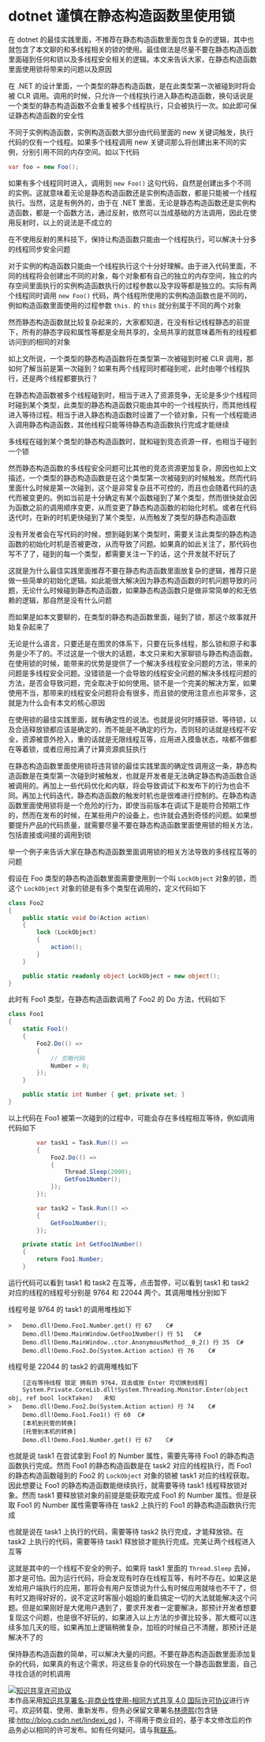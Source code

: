 
# dotnet 谨慎在静态构造函数里使用锁

在 dotnet 的最佳实践里面，不推荐在静态构造函数里面包含复杂的逻辑，其中也就包含了本文聊的和多线程相关的锁的使用。最佳做法是尽量不要在静态构造函数里面碰到任何和锁以及多线程安全相关的逻辑。本文来告诉大家，在静态构造函数里面使用锁将带来的问题以及原因

<!--more-->


<!-- CreateTime:2022/5/23 8:47:57 -->

<!-- 发布 -->

在 .NET 的设计里面，一个类型的静态构造函数，是在此类型第一次被碰到时将会被 CLR 调用。调用的时候，只允许一个线程执行进入静态构造函数，换句话说是一个类型的静态构造函数不会重复被多个线程执行，只会被执行一次。如此即可保证静态构造函数的安全性

不同于实例构造函数，实例构造函数大部分由代码里面的 new 关键词触发，执行代码的仅有一个线程。如果多个线程调用 new 关键词那么将创建出来不同的实例，分别引用不同的内存空间。如以下代码

```csharp
var foo = new Foo();
```

如果有多个线程同时进入，调用到 `new Foo()` 这句代码，自然是创建出多个不同的实例。这就意味着无论是静态构造函数还是实例构造函数，都是只能被一个线程执行。当然，这是有例外的，由于在 .NET 里面，无论是静态构造函数还是实例构造函数，都是一个函数方法，通过反射，依然可以当成基础的方法调用，因此在使用反射时，以上的说法是不成立的

在不使用反射的黑科技下，保持让构造函数只能由一个线程执行，可以解决十分多的线程同步安全问题

对于实例的构造函数只能由一个线程执行这个十分好理解。由于进入代码里面，不同的线程将会创建出不同的对象，每个对象都有自己的独立的内存空间，独立的内存空间里面执行的实例构造函数执行的过程参数以及字段等都是独立的。实际有两个线程同时调用 `new Foo()` 代码，两个线程所使用的实例构造函数也是不同的，例如构造函数里面使用的过程参数 `this.` 的 `this` 就分别属于不同的两个对象

然而静态构造函数就比较复杂起来的，大家都知道，在没有标记线程静态的前提下，所有的静态字段和属性等都是全局共享的，全局共享的就意味着所有的线程都访问到的相同的对象

如上文所说，一个类型的静态构造函数将在类型第一次被碰到时被 CLR 调用，那如何了解当前是第一次碰到？如果有两个线程同时都碰到呢，此时由哪个线程执行，还是两个线程都要执行？

在静态构造函数被多个线程碰到时，相当于进入了资源竞争，无论是多少个线程同时碰到某个类型，此类型的静态构造函数只能由其中的一个线程执行，而其他线程进入等待过程。相当于进入静态构造函数时设置了一个锁对象，只有一个线程能进入调用静态构造函数，其他线程只能等待静态构造函数执行完成才能继续

多线程在碰到某个类型的静态构造函数时，就和碰到竞态资源一样，也相当于碰到一个锁

然而静态构造函数的多线程安全问题可比其他的竞态资源更加复杂，原因也如上文描述，一个类型的静态构造函数是在这个类型第一次被碰到的时候触发。然而代码里面什么时候是第一次碰到，这个是非常复杂且不可控的，而且也会随着代码的迭代而被变更的。例如当前是十分确定有某个函数碰到了某个类型，然而很快就会因为函数之前的调用顺序变更，从而变更了静态构造函数的初始化时机。或者在代码迭代时，在新的时机更快碰到了某个类型，从而触发了类型的静态构造函数

没有开发者会在写代码的时候，想到碰到某个类型时，需要关注此类型的静态构造函数的初始化时机是否被更改，从而导致了问题。如果真的如此关注了，那代码也写不了了，碰到的每一个类型，都需要关注一下的话，这个开发就不好玩了

这就是为什么最佳实践里面推荐不要在静态构造函数里面放复杂的逻辑，推荐只是做一些简单的初始化逻辑。如此能很大解决因为静态构造函数的时机问题导致的问题，无论什么时候碰到静态构造函数，如果静态构造函数只是做非常简单的和无依赖的逻辑，那自然是没有什么问题

而如果是如本文要聊的，在类型的静态构造函数里面，碰到了锁，那这个故事就开始复杂起来了

无论是什么语言，只要还是在图灵的体系下，只要在玩多线程，那么锁和原子和事务是少不了的。不过这是一个很大的话题，本文只来和大家聊锁与静态构造函数。在使用锁的时候，能带来的优势是提供了一个解决多线程安全问题的方法，带来的问题是多线程安全问题。没错锁是一个会导致的线程安全问题的解决多线程问题的方法，是否会导致问题，完全取决于如何使用。锁不是一个完美的解决方案，如果使用不当，那带来的线程安全问题将会有很多，而且锁的使用注意点也非常多，这就是为什么会有本文的核心原因

在使用锁的最佳实践里面，就有确定性的说法。也就是说何时捕获锁、等待锁，以及合适释放锁都应该是确定的，而不能是不确定的行为，否则轻的话就是线程不安全，资源被意外抢入，重的话就是无限线程互等，应用进入摸鱼状态，啥都不做都在等着锁，或者应用拉满了计算资源疯狂执行

在静态构造函数里面使用锁将违背锁的最佳实践里面的确定性调用这一条，静态构造函数是在类型第一次碰到时被触发，也就是开发者是无法确定静态构造函数合适被调用的。再加上一些代码优化和内联，将会导致调试下和发布下的行为也会不同。再加上代码迭代，静态构造函数的触发时机也是很难进行控制的。在静态构造函数里面使用锁将是一个危险的行为，即使当前版本在调试下是能符合预期工作的，然而在发布的时候，在某些用户的设备上，也许就会遇到奇怪的问题。如果想要提升产品的代码质量，就需要尽量不要在静态构造函数里面使用锁的相关方法，包括直接或间接的调用到锁

举一个例子来告诉大家在静态构造函数里面调用锁的相关方法导致的多线程互等的问题

假设在 Foo 类型的静态构造函数里面需要使用到一个叫 `LockObject` 对象的锁，而这个 `LockObject` 对象的锁是有多个类型在调用的，定义代码如下

```csharp
class Foo2
{
    public static void Do(Action action)
    {
        lock (LockObject)
        {
            action();
        }
    }

    public static readonly object LockObject = new object();
}
```

此时有 Foo1 类型，在静态构造函数调用了 Foo2 的 Do 方法，代码如下

```csharp
class Foo1
{
    static Foo1()
    {
        Foo2.Do(() =>
        {
            // 忽略代码
            Number = 0;
        });
    }

    public static int Number { get; private set; }
}
```

以上代码在 Foo1 被第一次碰到的过程中，可能会存在多线程相互等待，例如调用代码如下

```csharp
        var task1 = Task.Run(() =>
        {
            Foo2.Do(() =>
            {
                Thread.Sleep(2000);
                GetFoo1Number();
            });
        });

        var task2 = Task.Run(() =>
        {
            GetFoo1Number();
        });

    private static int GetFoo1Number()
    {
        return Foo1.Number;
    }
```

运行代码可以看到 task1 和 task2 在互等，点击暂停，可以看到 task1 和 task2 对应的线程的线程号分别是 9764 和 22044 两个。其调用堆栈分别如下

线程号是 9764 的 task1 的调用堆栈如下

```
>	Demo.dll!Demo.Foo1.Number.get() 行 67	C#
 	Demo.dll!Demo.MainWindow.GetFoo1Number() 行 51	C#
 	Demo.dll!Demo.MainWindow..ctor.AnonymousMethod__0_2() 行 35	C#
 	Demo.dll!Demo.Foo2.Do(System.Action action) 行 76	C#
```

线程号是 22044 的 task2 的调用堆栈如下

```
 	[正在等待线程 锁定 拥有的 9764，双击或按 Enter 可切换到线程]	
 	System.Private.CoreLib.dll!System.Threading.Monitor.Enter(object obj, ref bool lockTaken)	未知
>	Demo.dll!Demo.Foo2.Do(System.Action action) 行 74	C#
 	Demo.dll!Demo.Foo1.Foo1() 行 60	C#
 	[本机到托管的转换]	
 	[托管到本机的转换]	
 	Demo.dll!Demo.Foo1.Number.get() 行 67	C#
```

也就是说 task1 在尝试拿到 Foo1 的 Number 属性，需要先等待 Foo1 的静态构造函数执行完成。然而 Foo1 的静态构造函数是在 task2 对应的线程执行，而 Foo1 的静态构造函数碰到的 Foo2 的 `LockObject` 对象的锁被 task1 对应的线程获取。因此想要让 Foo1 的静态构造函数能继续执行，就需要等待 task1 线程释放锁对象。然而 task1 要释放锁对象的前提是能获取完成 Foo1 的 Number 属性。但是获取 Foo1 的 Number 属性需要等待在 task2 上执行的 Foo1 的静态构造函数执行完成

也就是说在 task1 上执行的代码，需要等待 task2 执行完成，才能释放锁。在 task2 上执行的代码，需要等待 task1 释放锁才能执行完成。完美让两个线程进入互等

这就是其中的一个线程不安全的例子。如果将 task1 里面的 `Thread.Sleep` 去掉，那才是可怕。因为运行代码，将会发现有时存在线程互等，有时不存在。如果这是发给用户端执行的应用，那将会有用户反馈说为什么有时候应用就啥也不干了，但有时又跑得好好的，说不定这时客服小姐姐的重启搞定一切的大法就能解决这个问题。但是如果刚好是大佬用户遇到了，要求开发者一定要解决，那预计开发者想要复现这个问题，也是很不好玩的，如果进入以上方法的步骤比较多，那大概可以连续多加几天的班，如果再加上逻辑稍微复杂，加班的时候自己不清醒，那预计还是解决不了的

保持静态构造函数的简单，可以解决大量的问题。不要在静态构造函数里面添加复杂的代码，如果真的有这个需求，将这些复杂的代码放在一个静态函数里面，自己寻找合适的时机调用




<a rel="license" href="http://creativecommons.org/licenses/by-nc-sa/4.0/"><img alt="知识共享许可协议" style="border-width:0" src="https://licensebuttons.net/l/by-nc-sa/4.0/88x31.png" /></a><br />本作品采用<a rel="license" href="http://creativecommons.org/licenses/by-nc-sa/4.0/">知识共享署名-非商业性使用-相同方式共享 4.0 国际许可协议</a>进行许可。欢迎转载、使用、重新发布，但务必保留文章署名[林德熙](http://blog.csdn.net/lindexi_gd)(包含链接:http://blog.csdn.net/lindexi_gd )，不得用于商业目的，基于本文修改后的作品务必以相同的许可发布。如有任何疑问，请与我[联系](mailto:lindexi_gd@163.com)。